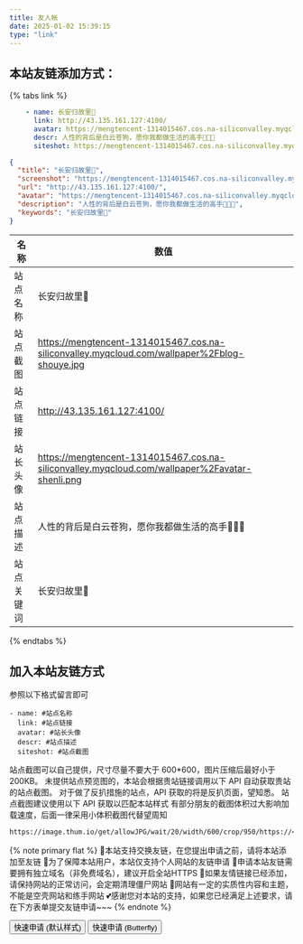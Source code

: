 ```yaml
---
title: 友人帐
date: 2025-01-02 15:39:15
type: "link"
---
```


## 本站友链添加方式：
{% tabs link %}
<!-- tab 🙋 butterfly-💭candy -->
```yml
    - name: 长安归故里🥝
      link: http://43.135.161.127:4100/
      avatar: https://mengtencent-1314015467.cos.na-siliconvalley.myqcloud.com/wallpaper%2Favatar-shenli.png
      descr: 人性的背后是白云苍狗，愿你我都做生活的高手🍭🍭🍭
      siteshot: https://mengtencent-1314015467.cos.na-siliconvalley.myqcloud.com/wallpaper%2Fblog-shouye.jpg
```
<!-- endtab -->

<!-- tab 🥗Volantis -->
```JSON
{
  "title": "长安归故里🥝",
  "screenshot": "https://mengtencent-1314015467.cos.na-siliconvalley.myqcloud.com/wallpaper%2Fblog-shouye.jpg",
  "url": "http://43.135.161.127:4100/",
  "avatar": "https://mengtencent-1314015467.cos.na-siliconvalley.myqcloud.com/wallpaper%2Favatar-shenli.png",
  "description": "人性的背后是白云苍狗，愿你我都做生活的高手🍭🍭🍭",
  "keywords": "长安归故里🥝"
}
```
<!-- endtab -->

<!-- tab 🌴General -->

| 名称       | 数值                                                       |
| ---------- | ---------------------------------------------------------- |
| 站点名称   | 长安归故里🥝                                                 |
| 站点截图   | https://mengtencent-1314015467.cos.na-siliconvalley.myqcloud.com/wallpaper%2Fblog-shouye.jpg |
| 站点链接   | http://43.135.161.127:4100/                                      |
| 站长头像   | https://mengtencent-1314015467.cos.na-siliconvalley.myqcloud.com/wallpaper%2Favatar-shenli.png                   |
| 站点描述   | 人性的背后是白云苍狗，愿你我都做生活的高手🍭🍭🍭                         |
| 站点关键词 | 长安归故里🥝                                     |

<!-- endtab -->
{% endtabs %}


## 加入本站友链方式
参照以下格式留言即可
```YML
- name: #站点名称
  link: #站点链接
  avatar: #站长头像
  descr: #站点描述
  siteshot: #站点截图 
```

站点截图可以自己提供，尺寸尽量不要大于 600*600，图片压缩后最好小于200KB。
未提供站点预览图的，本站会根据贵站链接调用以下 API 自动获取贵站的站点截图。
对于做了反扒措施的站点，API 获取的将是反扒页面，望知悉。
站点截图建议使用以下 API 获取以匹配本站样式
有部分朋友的截图体积过大影响加载速度，后面一律采用小体积截图代替望周知
```markdown
https://image.thum.io/get/allowJPG/wait/20/width/600/crop/950/https://<你的域名>/
```

{% note primary flat %}
🎉本站支持交换友链，在您提出申请之前，请将本站添加至友链
🥗为了保障本站用户，本站仅支持个人网站的友链申请
🍧申请本站友链需要拥有独立域名（非免费域名），建议开启全站HTTPS
🥫如果友情链接已经添加，请保持网站的正常访问，会定期清理僵尸网站
🍖网站有一定的实质性内容和主题，不能是空壳网站和练手网站
💕感谢您对本站的支持，如果您已经满足上述要求，请在下方表单提交友链申请~~~
{% endnote %}

<div class="addBtn"><button onclick="leonus.linkCom()"><i class="fa-solid fa-circle-plus"></i>快速申请 (默认样式)</button> <button onclick="leonus.linkCom(&quot;bf&quot;)"><i class="fa-solid fa-circle-plus"></i>快速申请 (Butterfly)</button></div>
<link rel="stylesheet" href="/css/kslink.css">
<script src="/js/kslink.js"></script>
